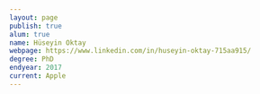 ```yaml
---
layout: page
publish: true
alum: true
name: Hüseyin Oktay
webpage: https://www.linkedin.com/in/huseyin-oktay-715aa915/
degree: PhD
endyear: 2017
current: Apple
---
```

